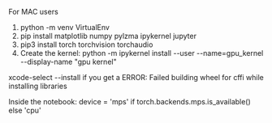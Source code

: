 For MAC users
1. python -m venv VirtualEnv
2. pip install matplotlib numpy pylzma ipykernel jupyter
3. pip3 install torch torchvision torchaudio
4. Create the kernel: python -m ipykernel install --user --name=gpu_kernel --display-name "gpu kernel"

xcode-select --install if you get a ERROR: Failed building wheel for cffi while installing libraries

Inside the notebook:
device = 'mps' if torch.backends.mps.is_available() else 'cpu'